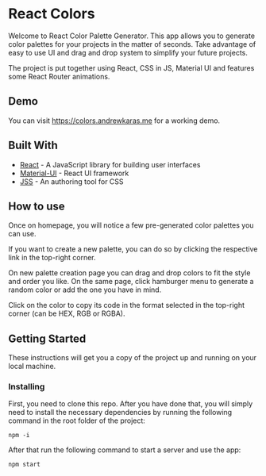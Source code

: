 # React Colors

Welcome to React Color Palette Generator. This app allows you to generate color palettes for your projects in the matter of seconds. Take advantage of easy to use UI and drag and drop system to simplify your future projects.

The project is put together using React, CSS in JS, Material UI and features some React Router animations.

## Demo

You can visit https://colors.andrewkaras.me for a working demo.

## Built With

- [React](https://reactjs.org) - A JavaScript library for building user interfaces
- [Material-UI](https://material-ui.com) - React UI framework
- [JSS](https://cssinjs.org) - An authoring tool for CSS

## How to use

Once on homepage, you will notice a few pre-generated color palettes you can use.

If you want to create a new palette, you can do so by clicking the respective link in the top-right corner.

On new palette creation page you can drag and drop colors to fit the style and order you like. On the same page, click hamburger menu to generate a random color or add the one you have in mind.

Click on the color to copy its code in the format selected in the top-right corner (can be HEX, RGB or RGBA).

## Getting Started

These instructions will get you a copy of the project up and running on your local machine.

### Installing

First, you need to clone this repo. After you have done that, you will simply need to install the necessary dependencies by running the following command in the root folder of the project:

```
npm -i
```

After that run the following command to start a server and use the app:

```
npm start
```
